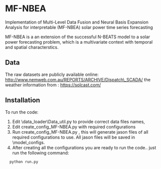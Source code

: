# MF-NBEA
Implementation of Multi-Level Data Fusion and Neural Basis Expansion Analysis for interpretable (MF-NBEA) solar power time series forecasting

MF-NBEA is a an extension of the successful N-BEATS model to a solar power forecasting problem, which is a multivariate context with temporal and spatial characterstics. 

## Data
The raw datasets are publicly available online: http://www.nemweb.com.au/REPORTS/ARCHIVE/Dispatch\_SCADA/
the weather information from : https://solcast.com/

## Installation


To run the code: 






1. Edit  \data_loader\Data_util.py to provide correct data files names, 
2. Edit  create_config_MF-NBEA.py with required configurations 
3. Run create_config_MF-NBEA.py  , this will generate jason files of all required configurations to use. All jason files will be saved in \model_configs.
4. After creating all the configurations you are ready to run the code.. just run the following command:

```bash
  python run.py 
```
